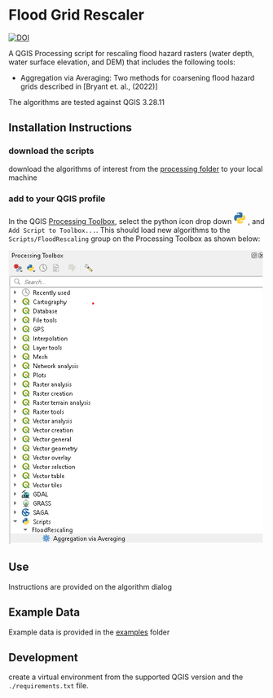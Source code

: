 # Flood Grid Rescaler

[![DOI](https://zenodo.org/badge/547351392.svg)](https://zenodo.org/badge/latestdoi/547351392)

A QGIS Processing script for rescaling flood hazard rasters (water depth, water surface elevation, and DEM) that includes the following tools:
- Aggregation via Averaging: Two methods for coarsening flood hazard grids described in [Bryant et. al., (2022)]

The algorithms are tested against QGIS 3.28.11

## Installation Instructions
### download the scripts
download the algorithms of interest from the [processing folder](floodrescaler/processing) to your local machine

### add to your QGIS profile
In the QGIS [Processing Toolbox](https://docs.qgis.org/3.22/en/docs/user_manual/processing/toolbox.html#the-toolbox), select the python icon drop down ![Scripts](/assets/mIconPythonFile.png) , and `Add Script to Toolbox...`. This should load new algorithms to the `Scripts/FloodRescaling` group on the Processing Toolbox as shown below:

![screen capture](/assets/processingToolbox_screengrab.png)



## Use
Instructions are provided on the algorithm dialog

## Example Data

Example data is provided in the [examples](/examples) folder

## Development

create a virtual environment from the supported QGIS version and the `./requirements.txt` file. 
